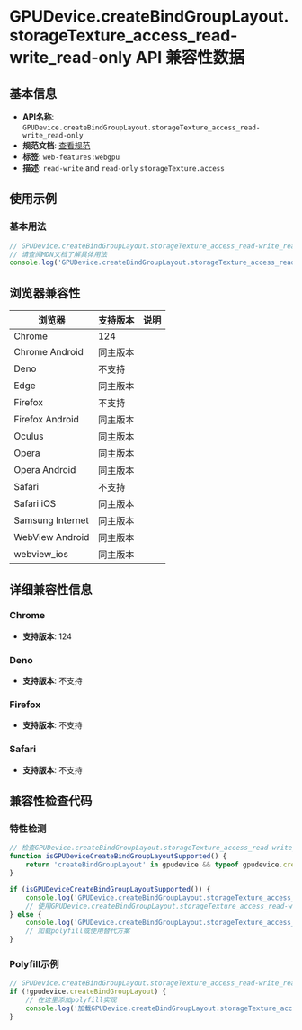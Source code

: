 # GPUDevice.createBindGroupLayout.storageTexture_access_read-write_read-only API 兼容性数据

## 基本信息

- **API名称**: `GPUDevice.createBindGroupLayout.storageTexture_access_read-write_read-only`
- **规范文档**: [查看规范](https://gpuweb.github.io/gpuweb/wgsl/#memory-access-mode)
- **标签**: `web-features:webgpu`
- **描述**: <code>read-write</code> and <code>read-only</code> <code>storageTexture.access</code>

## 使用示例

### 基本用法

```javascript
// GPUDevice.createBindGroupLayout.storageTexture_access_read-write_read-only 使用示例
// 请查阅MDN文档了解具体用法
console.log('GPUDevice.createBindGroupLayout.storageTexture_access_read-write_read-only API');
```

## 浏览器兼容性

| 浏览器 | 支持版本 | 说明 |
|--------|----------|------|
| Chrome | 124 |  |
| Chrome Android | 同主版本 |  |
| Deno | 不支持 |  |
| Edge | 同主版本 |  |
| Firefox | 不支持 |  |
| Firefox Android | 同主版本 |  |
| Oculus | 同主版本 |  |
| Opera | 同主版本 |  |
| Opera Android | 同主版本 |  |
| Safari | 不支持 |  |
| Safari iOS | 同主版本 |  |
| Samsung Internet | 同主版本 |  |
| WebView Android | 同主版本 |  |
| webview_ios | 同主版本 |  |

## 详细兼容性信息

### Chrome

- **支持版本**: 124

### Deno

- **支持版本**: 不支持

### Firefox

- **支持版本**: 不支持

### Safari

- **支持版本**: 不支持

## 兼容性检查代码

### 特性检测

```javascript
// 检查GPUDevice.createBindGroupLayout.storageTexture_access_read-write_read-only是否支持
function isGPUDeviceCreateBindGroupLayoutSupported() {
    return 'createBindGroupLayout' in gpudevice && typeof gpudevice.createBindGroupLayout === 'function';
}

if (isGPUDeviceCreateBindGroupLayoutSupported()) {
    console.log('GPUDevice.createBindGroupLayout.storageTexture_access_read-write_read-only 支持');
    // 使用GPUDevice.createBindGroupLayout.storageTexture_access_read-write_read-only
} else {
    console.log('GPUDevice.createBindGroupLayout.storageTexture_access_read-write_read-only 不支持，需要polyfill');
    // 加载polyfill或使用替代方案
}
```

### Polyfill示例

```javascript
// GPUDevice.createBindGroupLayout.storageTexture_access_read-write_read-only polyfill
if (!gpudevice.createBindGroupLayout) {
    // 在这里添加polyfill实现
    console.log('加载GPUDevice.createBindGroupLayout.storageTexture_access_read-write_read-only polyfill');
}
```

